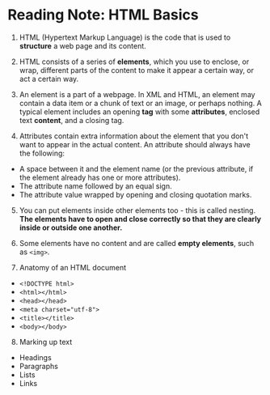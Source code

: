 # Reading Note: HTML Basics

1. HTML (Hypertext Markup Language) is the code that is used to **structure** a web page and its content.

2. HTML consists of a series of **elements**, which you use to enclose, or wrap, different parts of the content to make it appear a certain way, or act a certain way.

3. An element is a part of a webpage. In XML and HTML, an element may contain a data item or a chunk of text or an image, or perhaps nothing. A typical element includes an opening **tag** with some **attributes**, enclosed text **content**, and a closing tag.

4. Attributes contain extra information about the element that you don't want to appear in the actual content. An attribute should always have the following:
  - A space between it and the element name (or the previous attribute, if the element already has one or more attributes).
  - The attribute name followed by an equal sign.
  - The attribute value wrapped by opening and closing quotation marks.

5. You can put elements inside other elements too - this is called nesting. **The elements have to open and close correctly so that they are clearly inside or outside one another.**

6. Some elements have no content and are called **empty elements**, such as `<img>`.

7. Anatomy of an HTML document
  - `<!DOCTYPE html>`
  - `<html></html>`
  - `<head></head>`
  - `<meta charset="utf-8">`
  - `<title></title>`
  - `<body></body>`

8. Marking up text
  - Headings
  - Paragraphs
  - Lists
  - Links
